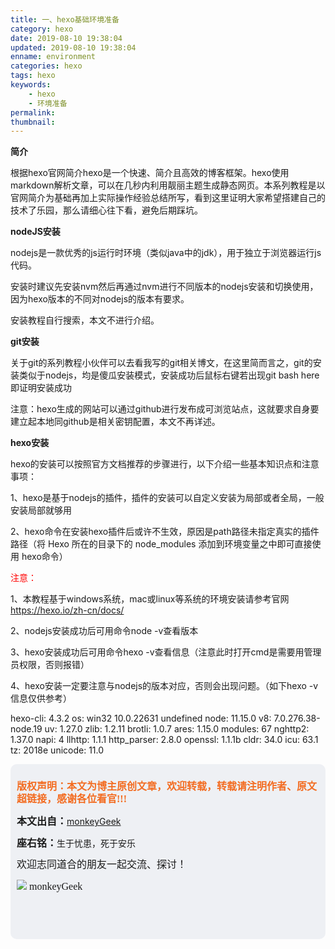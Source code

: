 ```yaml
---
title: 一、hexo基础环境准备
category: hexo
date: 2019-08-10 19:38:04
updated: 2019-08-10 19:38:04
enname: environment
categories: hexo
tags: hexo
keywords: 
	- hexo
	- 环境准备
permalink:
thumbnail:
---
```


**简介**

根据hexo官网简介hexo是一个快速、简介且高效的博客框架。hexo使用markdown解析文章，可以在几秒内利用靓丽主题生成静态网页。<!--more-->本系列教程是以官网简介为基础再加上实际操作经验总结所写，看到这里证明大家希望搭建自己的技术了乐园，那么请细心往下看，避免后期踩坑。



**nodeJS安装**

nodejs是一款优秀的js运行时环境（类似java中的jdk），用于独立于浏览器运行js代码。

安装时建议先安装nvm然后再通过nvm进行不同版本的nodejs安装和切换使用，因为hexo版本的不同对nodejs的版本有要求。

安装教程自行搜索，本文不进行介绍。



**git安装**

关于git的系列教程小伙伴可以去看我写的git相关博文，在这里简而言之，git的安装类似于nodejs，均是傻瓜安装模式，安装成功后鼠标右键若出现git bash here即证明安装成功

注意：hexo生成的网站可以通过github进行发布成可浏览站点，这就要求自身要建立起本地同github是相关密钥配置，本文不再详述。



**hexo安装**

hexo的安装可以按照官方文档推荐的步骤进行，以下介绍一些基本知识点和注意事项：

1、hexo是基于nodejs的插件，插件的安装可以自定义安装为局部或者全局，一般安装局部就够用

2、hexo命令在安装hexo插件后或许不生效，原因是path路径未指定真实的插件路径（将 Hexo 所在的目录下的 node_modules 添加到环境变量之中即可直接使用 hexo命令）



<span style="color:red">注意：</span>

1、本教程基于windows系统，mac或linux等系统的环境安装请参考官网 https://hexo.io/zh-cn/docs/

2、nodejs安装成功后可用命令node -v查看版本

3、hexo安装成功后可用命令hexo -v查看信息（注意此时打开cmd是需要用管理员权限，否则报错）

4、hexo安装一定要注意与nodejs的版本对应，否则会出现问题。（如下hexo -v信息仅供参考）

hexo-cli: 4.3.2
os: win32 10.0.22631 undefined
node: 11.15.0
v8: 7.0.276.38-node.19
uv: 1.27.0
zlib: 1.2.11
brotli: 1.0.7
ares: 1.15.0
modules: 67
nghttp2: 1.37.0
napi: 4
llhttp: 1.1.1
http_parser: 2.8.0
openssl: 1.1.1b
cldr: 34.0
icu: 63.1
tz: 2018e
unicode: 11.0



<script>
var _hmt = _hmt || [];
(function() {
  var hm = document.createElement("script");
  hm.src = "https://hm.baidu.com/hm.js?2f798e6b269c8a40f12bef25d7f1876d";
  var s = document.getElementsByTagName("script")[0]; 
  s.parentNode.insertBefore(hm, s);
})();
</script>

<div style="height:260px; background-color:rgb(238,240,244); padding:10px;border-radius:10px;">
    <p style="color:#f36c21;font:bold 16px/20px 'kaiTi';">
      版权声明：本文为博主原创文章，欢迎转载，转载请注明作者、原文超链接，感谢各位看官!!!
    </p>
    <p>
      <span style="font:bold 16px/20px 'kaiTi';">本文出自：</span><a href="https://monkeyGeek369.github.io">monkeyGeek</a> 
    </p>
    <p>
      <span style="font:bold 16px/20px 'kaiTi';">座右铭：</span><span>生于忧患，死于安乐</span> 
    </p>
    <p>
      <span style="font:16px/20px 'kaiTi';">欢迎志同道合的朋友一起交流、探讨！</span> 
    </p>
    <img style="height:auto; width:auto;flot:left;" src="../../../../image/monkey64.png" /><span style="font:16px/20px 'kaiTi';flot:left;">   monkeyGeek</span>


